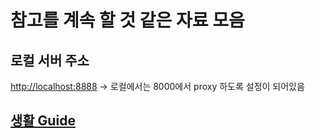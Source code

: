 # 참고를 계속 할 것 같은 자료 모음
## 로컬 서버 주소
<http://localhost:8888> -> 로컬에서는 8000에서 proxy 하도록 설정이 되어있음

## [생활 Guide](https://lendit.atlassian.net/wiki/spaces/DEV/pages/219873281/Eng)

